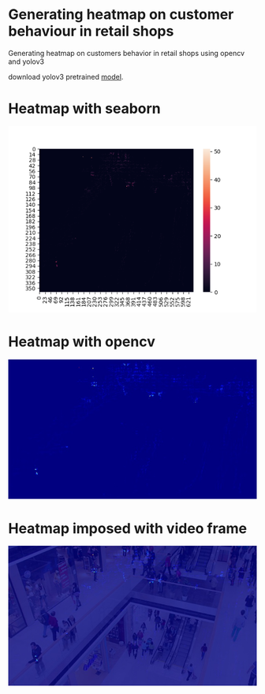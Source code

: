 # Generating heatmap on customer behaviour in retail shops
Generating heatmap on customers behavior in retail shops using opencv and yolov3

download yolov3 pretrained [model](https://drive.google.com/file/d/1jNen-em-3JG1uO9iwoBep6xpTAt6se54/view?usp=sharing).

<h1>Heatmap with seaborn</h1>

![](result/testplot.png )

<h1>Heatmap with opencv</h1>

![](result/cv2_heatmap.jpg )

<h1>Heatmap imposed with video frame</h1>

![](result/cv2_imposed.jpg )
